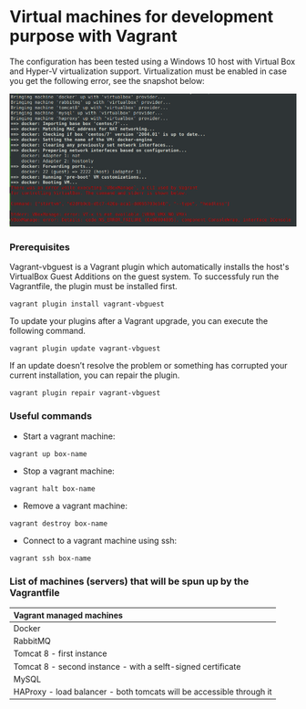 # Virtual machines for development purpose with Vagrant

The configuration has been tested using a Windows 10 host with Virtual Box and Hyper-V virtualization support. Virtualization must be enabled in case you get the following error, see the snapshot below:

<img src="https://raw.githubusercontent.com/graadi/development-environment/main/img/virtualization-error.png" />

### Prerequisites

Vagrant-vbguest is a Vagrant plugin which automatically installs the host's VirtualBox Guest Additions on the guest system.
To successfuly run the Vagrantfile, the plugin must be installed first.

```
vagrant plugin install vagrant-vbguest
```

To update your plugins after a Vagrant upgrade, you can execute the following command.
```
vagrant plugin update vagrant-vbguest
```

If an update doesn’t resolve the problem or something has corrupted your current installation, you can repair the plugin.
```
vagrant plugin repair vagrant-vbguest
```

### Useful commands

* Start a vagrant machine:
```
vagrant up box-name
```
* Stop a vagrant machine:   
```
vagrant halt box-name
```
* Remove a vagrant machine:
```
vagrant destroy box-name
```
* Connect to a vagrant machine using ssh:
```
vagrant ssh box-name
```
### List of machines (servers) that will be spun up by the Vagrantfile

|Vagrant managed machines|
|:-------------- |
|Docker|
|RabbitMQ|
|Tomcat 8 - first instance|
|Tomcat 8 - second instance - with a selft-signed certificate|
|MySQL|
|HAProxy - load balancer - both tomcats will be accessible through it|
